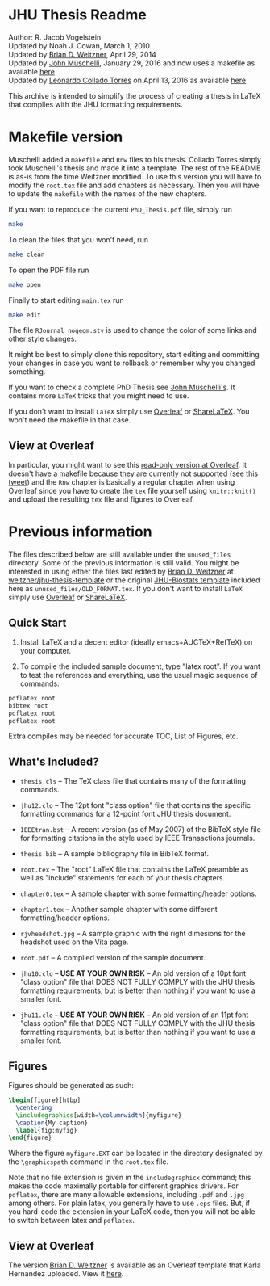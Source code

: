 JHU Thesis Readme
=================
Author: R. Jacob Vogelstein <br>
Updated by Noah J. Cowan, March 1, 2010 <br>
Updated by [Brian D. Weitzner](https://github.com/weitzner), April 29, 2014 <br>
Updated by [John Muschelli](https://github.com/muschellij2), January 29, 2016 and now uses a makefile as available [here](https://github.com/muschellij2/PhD_Thesis) <br>
Updated by [Leonardo Collado Torres](https://github.com/lcolladotor) on April 13, 2016 as available [here](https://github.com/lcolladotor/jhu-thesis-template)

This archive is intended to simplify the process of creating a thesis
in LaTeX that complies with the JHU formatting requirements.  

# Makefile version

Muschelli added a `makefile` and `Rnw` files to his thesis. Collado Torres simply took Muschelli's thesis and made it into a template. The rest of the README is as-is from the time Weitzner modified. To use this version you will have to modify the `root.tex` file and add chapters as necessary. Then you will have to update the `makefile` with the names of the new chapters. 

If you want to reproduce the current `PhD_Thesis.pdf` file, simply run

```sh
make
```

To clean the files that you won't need, run

```sh
make clean
```

To open the PDF file run

```sh
make open
```

Finally to start editing `main.tex` run

```sh
make edit
```

The file `RJournal_nogeom.sty` is used to change the color of some links and other style changes.

It might be best to simply clone this repository, start editing and committing your changes in case you want to rollback or remember why you changed something. 

If you want to check a complete PhD Thesis see [John Muschelli's](https://github.com/muschellij2/PhD_Thesis). It contains more `LaTeX` tricks that you might need to use.


If you don't want to install `LaTeX` simply use [Overleaf](https://www.overleaf.com/) or [ShareLaTeX](https://www.sharelatex.com/). You won't need the makefile in that case. 

## View at Overleaf

In particular, you might want to see this [read-only version at Overleaf](https://www.overleaf.com/read/tqdzgmrxgbtg). It doesn't have a makefile because they are currently not supported (see [this tweet](https://twitter.com/fellgernon/status/720360139233050624)) and the `Rnw` chapter is basically a regular chapter when using Overleaf since you have to create the `tex` file yourself using `knitr::knit()` and upload the resulting `tex` file and figures to Overleaf.

# Previous information

The files described below are still available under the `unused_files` directory. Some of the previous information is still valid. You might be interested in using either the files last edited by [Brian D. Weitzner](https://github.com/weitzner) at [weitzner/jhu-thesis-template](https://github.com/weitzner/jhu-thesis-template) or the original [JHU-Biostats template](http://www.biostat.jhsph.edu/research/thesis.shtml) included here as `unused_files/OLD_FORMAT.tex`. If you don't want to install `LaTeX` simply use [Overleaf](https://www.overleaf.com/) or [ShareLaTeX](https://www.sharelatex.com/).

## Quick Start


1. Install LaTeX and a decent editor (ideally emacs+AUCTeX+RefTeX) on
your computer.

2. To compile the included sample document, type "latex root".  If you want to test
the references and everything, use the usual magic sequence of commands: 

```sh
pdflatex root
bibtex root
pdflatex root
pdflatex root
```
Extra compiles may be needed for accurate TOC, List of Figures, etc.

## What's Included?


* `thesis.cls` – The TeX class file that contains many of the formatting commands.  

* `jhu12.clo` – The 12pt font "class option" file that contains the specific formatting commands for a 12-point font JHU thesis document.

* `IEEEtran.bst` – A recent version (as of May 2007) of the BibTeX style file for formatting citations in the style used by IEEE Transactions journals.  

* `thesis.bib` – A sample bibliography file in BibTeX format.

* `root.tex` – The "root" LaTeX file that contains the LaTeX preamble as well as "include" statements for each of your thesis chapters.

* `chapter0.tex` – A sample chapter with some formatting/header options.

* `chapter1.tex` – Another sample chapter with some different formatting/header options.

* `rjvheadshot.jpg` – A sample graphic with the right dimesions for the headshot used on the Vita page.

* `root.pdf` – A compiled version of the sample document.

* `jhu10.clo` – **USE AT YOUR OWN RISK** – An old version of a 10pt font "class option" file that DOES NOT FULLY COMPLY with the JHU thesis formatting requirements, but is better than nothing if you want to use a smaller font.

* `jhu11.clo` – **USE AT YOUR OWN RISK** – An old version of an 11pt font "class option" file that DOES NOT FULLY COMPLY with the JHU thesis formatting requirements, but is better than nothing if you want to use a smaller font.

## Figures

Figures should be generated as such:

```tex
\begin{figure}[htbp]
  \centering
  \includegraphics[width=\columnwidth]{myfigure}
  \caption{My caption}
  \label{fig:myfig}
\end{figure}
```

Where the figure `myfigure.EXT` can be located in the directory designated by the `\graphicspath` command in the `root.tex` file.

Note that no file extension is given in the `includegraphicx` command; this makes the code maximally portable for different graphics drivers. For `pdflatex`, there are many allowable extensions, including `.pdf` and `.jpg` among others. For plain latex, you generally have to use `.eps` files. But, if you hard-code the extension in your LaTeX code, then you will not be able to switch between latex and `pdflatex`.

## View at Overleaf

The version [Brian D. Weitzner](https://github.com/weitzner) is available as an Overleaf template that Karla Hernandez uploaded. View it [here](https://www.overleaf.com/latex/templates/johns-hopkins-phd-dissertation-template/jmdrczzbrhyx#.Vw7LVhMrL64).

